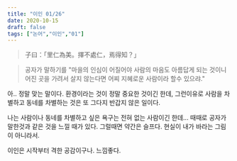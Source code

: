 ```yaml
---
title: "이인 01/26"
date: 2020-10-15
draft: false
tags: ["논어","이인","01"]
---
```


> 子曰：「里仁為美。擇不處仁，焉得知？」

> 공자가 말하기를 "마을의 인심이 어질어야 사람의 마음도 아름답게 되는 것이니
> 어진 곳을 가려서 살지 않는다면 어찌 지혜로운 사람이라 할수 있으랴."

아.. 정말 맞는 말이다. 환경이라는 것이 정말 중요한 것이긴 한데,
그런이유로 사람을 차별하고 동네를 차별하는 것은 또 그다지 반갑지 않은 일이다.

나는 사람이나 동네를 차별하고 싶은 욕구는 전혀 없는 사람이긴 한데...
때때로 공자가 말한것과 같은 것을 느낄 때가 있다.
그럴때면 약간은 슬프다. 현실이 내가 바라는 그림이 아니라서.

이인은 시작부터 격한 공감이구나. 느낌좋다.


